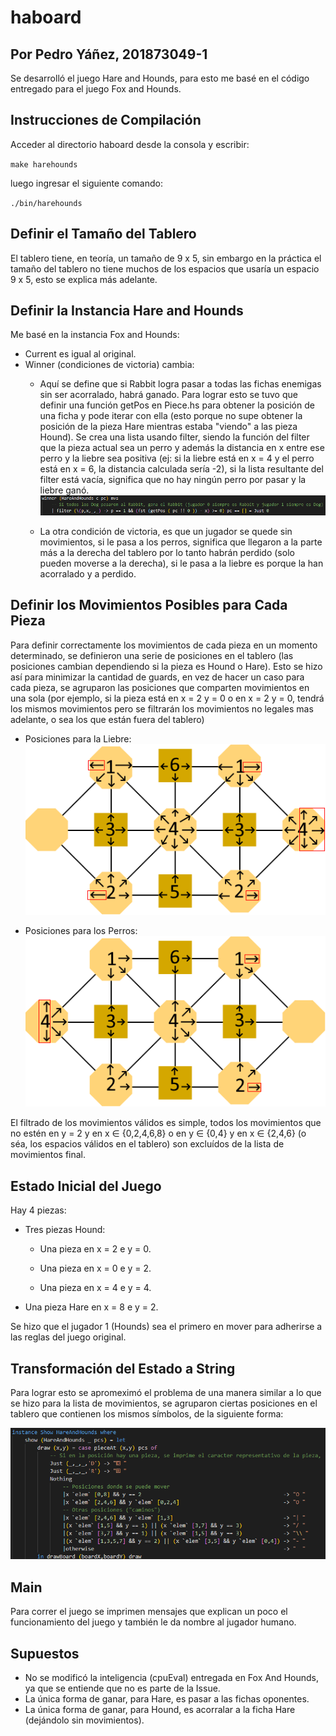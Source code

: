 # haboard

## Por Pedro Yáñez, 201873049-1

Se desarrolló el juego Hare and Hounds, para esto me basé en el código entregado para el juego Fox and Hounds.

## Instrucciones de Compilación

Acceder al directorio haboard desde la consola y escribir:

`make harehounds`

luego ingresar el siguiente comando:

`./bin/harehounds`

## Definir el Tamaño del Tablero

El tablero tiene, en teoría, un tamaño de 9 x 5, sin embargo en la práctica el tamaño del tablero no tiene muchos de los espacios que usaría un espacio 9 x 5, esto se explica más adelante.

## Definir la Instancia Hare and Hounds

Me basé en la instancia Fox and Hounds:

* Current es igual al original.
* Winner (condiciones de victoria) cambia:
  * Aquí se define que si Rabbit logra pasar a todas las fichas enemigas sin ser acorralado, habrá ganado. Para lograr esto se tuvo que definir una función getPos en Piece.hs para obtener la posición de una ficha y pode iterar con ella (esto porque no supe obtener la posición de la pieza Hare mientras estaba "viendo" a las pieza Hound). Se crea una lista usando filter, siendo la función del filter que la pieza actual sea un perro y además la distancia en x entre ese perro y la liebre sea positiva (ej: si la liebre está en x = 4 y el perro está en x = 6, la distancia calculada sería -2), si la lista resultante del filter está vacía, significa que no hay ningún perro por pasar y la liebre ganó. ![Primera línea en la modificación de las condiciones de victoria](media/1.png?raw=true "1")

  * La otra condición de victoria, es que un jugador se quede sin movimientos, si le pasa a los perros, significa que llegaron a la parte más a la derecha del tablero por lo tanto habrán perdido (solo pueden moverse a la derecha), si le pasa a la liebre es porque la han acorralado y a perdido.

## Definir los Movimientos Posibles para Cada Pieza

Para definir correctamente los movimientos de cada pieza en un momento determinado, se definieron una serie de posiciones en el tablero (las posiciones cambian dependiendo si la pieza es Hound o Hare). Esto se hizo así para minimizar la cantidad de guards, en vez de hacer un caso para cada pieza, se agruparon las posiciones que comparten movimientos en una sola (por ejemplo, si la pieza está en x = 2 y = 0 o en x = 2 y = 0, tendrá los mismos movimientos pero se filtrarán los movimientos no legales mas adelante, o sea los que están fuera del tablero)

* Posiciones para la Liebre: ![Posiciones para la Liebre](media/2.png?raw=true "2")

* Posiciones para los Perros: ![Posiciones para los Perros](media/3.png?raw=true "3")

El filtrado de los movimientos válidos es simple, todos los movimientos que no estén en y = 2 y en x ∈ {0,2,4,6,8} o en y ∈ {0,4} y en x ∈ {2,4,6} (o séa, los espacios válidos en el tablero) son excluídos de la lista de movimientos final.

## Estado Inicial del Juego

Hay 4 piezas:

* Tres piezas Hound:

  * Una pieza en x = 2 e y = 0.

  * Una pieza en x = 0 e y = 2.

  * Una pieza en x = 4 e y = 4.

* Una pieza Hare en x = 8 e y = 2.

Se hizo que el jugador 1 (Hounds) sea el primero en mover para adherirse a las reglas del juego original.

## Transformación del Estado a String

Para lograr esto se apromeximó el problema de una manera similar a lo que se hizo para la lista de movimientos, se agruparon ciertas posiciones en el tablero que contienen los mismos símbolos, de la siguiente forma:

![Guards para convertir a String](media/4.png?raw=true "4")

## Main

Para correr el juego se imprimen mensajes que explican un poco el funcionamiento del juego y también le da nombre al jugador humano.

## Supuestos

* No se modificó la inteligencia (cpuEval) entregada en Fox And Hounds, ya que se entiende que no es parte de la Issue.
* La única forma de ganar, para Hare, es pasar a las fichas oponentes.
* La única forma de ganar, para Hound, es acorralar a la ficha Hare (dejándolo sin movimientos).